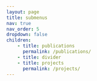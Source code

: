 ```yaml
---
layout: page
title: submenus
nav: true
nav_order: 5
dropdown: false
children: 
    - title: publications
      permalink: /publications/
    - title: divider
    - title: projects
      permalink: /projects/
---
```

